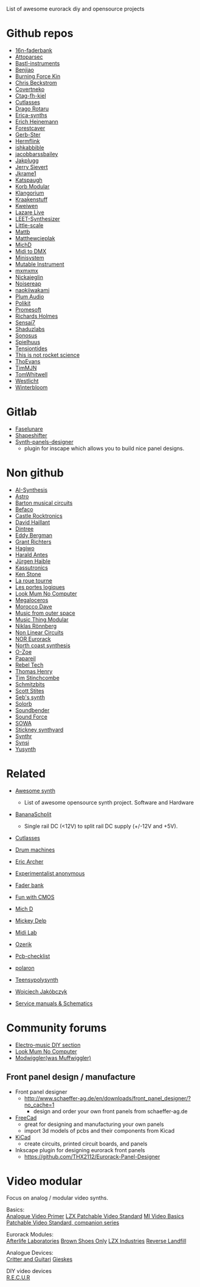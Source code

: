 List of awesome eurorack diy and opensource projects

# Github repos
 * [16n-faderbank](https://github.com/16n-faderbank)
 * [Attoparsec](https://github.com/attoparsec)
 * [Bastl-instruments](https://github.com/bastl-instruments)
 * [Benjiao](https://github.com/benjiao)
 * [Burning Force Kin](https://github.com/BurningForceKin/ModularSynthStuff)
 * [Chris Beckstrom](https://github.com/chrisbeckstrom/diy_modular_synthesizer) 
 * [Covertneko](https://github.com/covertneko)
 * [Ctag-fh-kiel](https://github.com/ctag-fh-kiel)
 * [Cutlasses](https://github.com/cutlasses)
 * [Drago Rotaru](https://github.com/DragosRotaru/SynthFromScratch)
 * [Erica-synths](https://github.com/erica-synths/diy-eurorack)
 * [Erich Heinemann](https://github.com/ErichHeinemann)
 * [Forestcaver](https://github.com/forestcaver/Analog-Voice)
 * [Gerb-Ster](https://github.com/gerb-ster)
 * [Hermflink](https://github.com/hermflink)
 * [ishkabbible](https://github.com/ishkabbible)
 * [jacobbarssbailey](https://github.com/jacobbarssbailey/vco3340)
 * [Jakplugg](https://github.com/jakplugg)
 * [Jerry Sievert](https://github.com/JerrySievert/EurorackClock)
 * [Jkrame1](https://github.com/jkrame1)
 * [Katspaugh](https://github.com/katspaugh/arduino-modular-synth)
 * [Korb Modular](https://github.com/Korb-Modular)
 * [Klangorium](https://github.com/hexagon5un/klangorium)
 * [Kraakenstuff](https://github.com/kraakenstuff)
 * [Kweiwen](https://github.com/kweiwen)
 * [Lazare Live](https://github.com/LazareLive/AnalogDrumMachine)
 * [LEET-Synthesizer](https://github.com/vonkonow/LEET-Synthesizer)
 * [Little-scale](https://github.com/little-scale/eurorack)
 * [Mattb](https://github.com/mattb)
 * [Matthewcieplak](https://github.com/matthewcieplak)
 * [MichD](https://github.com/michd/modular-synth)
 * [Midi to DMX](https://github.com/matthova/arduino_midi_to_dmx)
 * [Minisystem](https://github.com/minisystem/Eurorack)
 * [Mutable Instrument](https://github.com/pichenettes/eurorack)
 * [mxmxmx](https://github.com/mxmxmx)
 * [Nickajeglin](https://github.com/nickajeglin/Eurorack-pcbs)
 * [Noisereap](https://github.com/noisereap/schema-cave)
 * [naokiiwakami](https://github.com/naokiiwakami/analog2.0)
 * [Plum Audio](https://github.com/Shayshez)
 * [Polikit](https://github.com/polykit)
 * [Promesoft](https://github.com/promesoft)
 * [Richards Holmes](https://github.com/holmesrichards/Directory)
 * [Sensai7](https://github.com/sensai7/OpenEuroBoard)
 * [Shaduzlabs](https://github.com/shaduzlabs/synapse)
 * [Sonosus](https://github.com/Sonosus)
 * [Spielhuus](https://github.com/spielhuus/elektrophon)
 * [Tensiontides](https://github.com/tensiontides/eurorack_arduino)
 * [This is not rocket science](https://github.com/ThisIsNotRocketScience/Eurorack-Modules)
 * [ThoEvans](https://github.com/ThoEvans/Eurorack)
 * [TimMJN](https://github.com/TimMJN)
 * [TomWhitwell](https://github.com/TomWhitwell)
 * [Westlicht](https://github.com/westlicht/performer-hardware)
 * [Winterbloom](https://github.com/wntrblm)

# Gitlab
 * [Faselunare](https://gitlab.com/Faselunare)
 * [Shapeshifter](https://gitlab.com/Faselunare/shapeshifter)
 * [Synth-panels-designer](https://gitlab.com/Faselunare/synth-panels-designer/-/tree/master)
     * plugin for inscape which allows you to build nice panel designs.

# Non github
 * [AI-Synthesis](https://aisynthesis.com/)
 * [Astro](https://sfcs.neocities.org/modules.html)
 * [Barton musical circuits](http://www.bartonmusicalcircuits.com/synthstuff.html)
 * [Befaco](https://www.befaco.org/)
 * [Castle Rocktronics](http://castlerocktronics.com/modular.html)
 * [David Haillant](https://www.davidhaillant.com/category/electronic-projects/)
 * [Dintree](http://dintree.com/)
 * [Eddy Bergman](https://www.eddybergman.com/)
 * [Grant Richters](https://web.archive.org/web/20140810101425/http://www.musicsynthesizer.com/DIY/Grant/grant_richters_synthdiy.htm)
 * [Hagiwo](https://note.com/solder_state)
 * [Harald Antes](https://www.haraldswerk.de/index.html)
 * [Jürgen Haible](http://jhaible.com/legacy/)
 * [Kassutronics](https://kassu2000.blogspot.com/p/modules.html)
 * [Ken Stone](http://www.synthpanel.com/)
 * [La roue tourne](https://www.la-roue-tourne.fr/index.php/modulaire)
 * [Les portes logiques](http://www.lesporteslogiques.net/wiki/openatelier/projet/module-eurorack-diy)
 * [Look Mum No Computer](https://www.lookmumnocomputer.com/projects#null)
 * [Megaloceros](https://www.infinitesimal.eu/synth/categorie6/modules)
 * [Morocco Dave](https://moroccodave.com/category/diy/)
 * [Music from outer space](http://musicfromouterspace.com/)
 * [Music Thing Modular](https://www.musicthing.co.uk/)
 * [Niklas Rönnberg](http://familjenronnberg.se/~niklas/diy.php)
 * [Non Linear Circuits](https://www.nonlinearcircuits.com/modules)
 * [NOR Eurorack](https://noreurorack.wordpress.com/category/diy/)
 * [North coast synthesis](https://northcoastsynthesis.com/synth-diy-projects/)
 * [O-Zoe](http://www.ozoe.fr/articles.php?lng=fr&pg=275&mnuid=316&tconfig=0)
 * [Papareil](http://m.bareille.free.fr/synth.htm)
 * [Rebel Tech](https://www.rebeltech.org/)
 * [Thomas Henry](https://www.birthofasynth.com/Thomas_Henry/TH_main.html)
 * [Tim Stinchcombe](http://www.timstinchcombe.co.uk/index.php?pge=home)
 * [Schmitzbits](https://www.schmitzbits.de/index.html)
 * [Scott Stites](https://www.birthofasynth.com/Scott_Stites/SLS_main.html)
 * [Seb's synth](https://burnit.co.uk/sdiy/)
 * [Solorb](http://www.solorb.com/elect/musiccirc/)
 * [Soundbender](https://soundbender36.wordpress.com/)
 * [Sound Force](https://sound-force.nl/?s=diy)
 * [SOWA](https://sowa.synth.net/modular/index.html)
 * [Stickney synthyard](http://www.stickneysynthyards.000space.com/?i=2)
 * [Synthr](https://synthr.fr/faites-le-vous-meme/modules/)
 * [Synsi](https://syinsi.com/projects/)
 * [Yusynth](http://www.yusynth.net/modular) 


# Related

 * [Awesome synth](https://github.com/psykon/awesome-synth)
   * List of awesome opensource synth project. Software and Hardware
 * [BananaSchplit](https://github.com/pms67/BananaSchplit)
   * Single rail DC (<12V) to split rail DC supply (+/-12V and +5V).
 * [Cutlasses](http://www.cutlasses.co.uk/diy-devices/)
 * [Drum machines](https://www.drummachines.de/beatboxer/)
 * [Eric Archer](http://www.ericarcher.net/page/2/)
 * [Experimentalist anonymous](http://experimentalistsanonymous.com/diy/index.php?dir=Schematics)
 * [Fader bank](https://github.com/16n-faderbank/16n)
 * [Fun with CMOS](https://www.milkcrate.com.au/_other/sea-moss/)
 * [Mich D](https://michd.me/creations/)
 * [Mickey Delp](http://www.mickeydelp.com)
 * [Midi Lab](https://github.com/midilab)
 * [Ozerik](https://www.instructables.com/member/ozerik/)
 * [Pcb-checklist](https://github.com/azonenberg/pcb-checklist)
 * [polaron](https://github.com/zueblin/Polaron)
 * [Teensypolysynth](https://github.com/otem/teensypolysynth)
 * [Wojciech Jakóbczyk](https://github.com/wjakobczyk) 


 * [Service manuals & Schematics](http://www.synfo.nl/pages/servicemanuals.html#sm)


 # Community forums
  * [Electro-music DIY section](https://electro-music.com/forum/forum-112.html)
  * [Look Mum No Computer](https://lookmumnocomputer.discourse.group/)
  * [Modwiggler(was Muffwiggler)](https://www.modwiggler.com/forum/index.php)


## Front panel design / manufacture
* Front panel designer
  * http://www.schaeffer-ag.de/en/downloads/front_panel_designer/?no_cache=1
    * design and order your own front panels from schaeffer-ag.de
* [FreeCad](https://github.com/FreeCAD/FreeCAD) 
  * great for designing and manufacturing your own panels
  * import 3d models of pcbs and their components from Kicad
* [KiCad](https://github.com/KiCad/kicad-source-mirror)
  * create circuits, printed circuit boards, and panels
* Inkscape plugin for designing eurorack front panels
  * https://github.com/THX2112/Eurorack-Panel-Designer
 
 
# Video modular
Focus on analog / modular video synths.

Basics:  
[Analogue Video Primer](https://www.youtube.com/watch?v=kpeRcRG7xFs&t=112s) 
[LZX Patchable Video Standard](https://community.lzxindustries.net/t/the-lzx-patchable-video-standard/842) 
[MI Video Basics](https://github.com/thomasvanta/awesome-modular-video.git) 
[Patchable Video Standard, companion series](https://community.lzxindustries.net/t/the-lzx-patchable-video-standard-companion-series/897) 


Eurorack Modules:  
[Afterlife Laboratories](https://www.afterlifelaboratories.com) 
[Brown Shoes Only](https://www.brownshoesonly.com) 
[LZX Industries](https://lzxindustries.net) 
[Reverse Landfill](https://www.reverselandfill.org) 

Analogue Devices:  
[Critter and Guitari](https://www.critterandguitari.com/etc) 
[Gieskes](https://www.gieskes.nl) 

DIY video devices  
[R.E.C.U.R](https://github.com/langolierz/r_e_c_u_r) 
